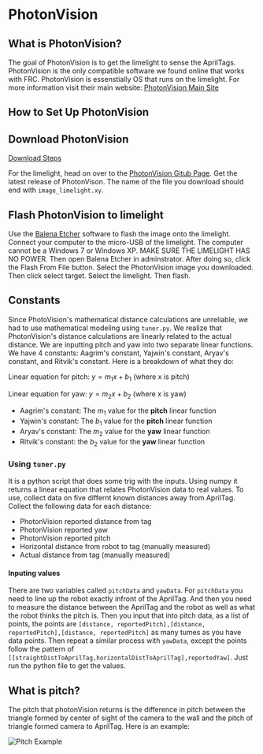 # PhotonVision

## What is PhotonVision?

The goal of PhotonVision is to get the limelight to sense the AprilTags. PhotonVision is the only compatible software we found online that works with FRC. PhotonVision is essenstially OS that runs on the limelight. For more information visit their main website: [PhotonVision Main Site](https://docs.photonvision.org/en/latest/)

## How to Set Up PhotonVision

## Download PhotonVision

[Download Steps](https://www.balena.io/etcher/)

For the limelight, head on over to the [PhotonVision Gitub Page](https://github.com/photonvision/photonvision/releases). Get the latest release of PhotonVison. The name of the file you download should end with `image_limelight.xy`. 

## Flash PhotonVision to limelight

Use the [Balena Etcher](https://www.balena.io/etcher/) software to flash the image onto the limelight. Connect your computer to the micro-USB of the limelight. The computer cannot be a Windows 7 or Windows XP. MAKE SURE THE LIMELIGHT HAS NO POWER. Then open Balena Etcher in adminstrator. After doing so, click the Flash From File button. Select the PhotonVision image you downloaded. Then click select target. Select the limelight. Then flash.

## Constants

Since PhotoVision's mathematical distance calculations are unreliable, we had to use mathematical modeling using `tuner.py`. We realize that PhotonVision's distance calculations are linearly related to the actual distance. We are inputting pitch and yaw into two separate linear functions. We have 4 constants: Aagrim's constant, Yajwin's constant, Aryav's constant, and Ritvik's constant.
Here is a breakdown of what they do:

Linear equation for pitch: $y = m_1x+b_1$ (where x is pitch)

Linear equation for yaw: $y = m_2x+b_2$ (where x is yaw)
* Aagrim's constant: The $m_1$ value for the **pitch** linear function 
* Yajwin's constant: The $b_1$ value for the **pitch** linear function
* Aryav's constant: The $m_2$ value for the **yaw** linear function
* Ritvik's constant: the $b_2$ value for the **yaw** linear function

### Using `tuner.py`

It is a python script that does some trig with the inputs. Using numpy it returns a linear equation that relates PhotonVision data to real values. To use, collect data on five differnt known distances away from AprilTag. Collect the following data for each distance:

* PhotonVision reported distance from tag
* PhotonVision reported yaw
* PhotonVision reported pitch
* Horizontal distance from robot to tag (manually measured)
* Actual distance from tag (manually measured)

#### Inputing values

There are two variables called `pitchData` and `yawData`. For `pitchData` you need to line up the robot exactly infront of the AprilTag. And then you need to measure the distance between the AprilTag and the robot as well as what the robot thinks the pitch is. Then you input that into pitch data, as a list of points, the points are `[distance, reportedPitch],[distance, reportedPitch],[distance, reportedPitch]` as many tumes as you have data points. Then repeat a similar process with `yawData`, except the points follow the pattern of `[[straightDistToAprilTag,horizontalDistToAprilTag],reportedYaw]`. Just run the python file to get the values.

## What is pitch?

The pitch that photonVision returns is the difference in pitch between the triangle formed by center of sight of the camera to the wall and the pitch of triangle formed camera to AprilTag.
Here is an example:

![Pitch Example](photonVision_images/photonVisionPitchExample.png)

